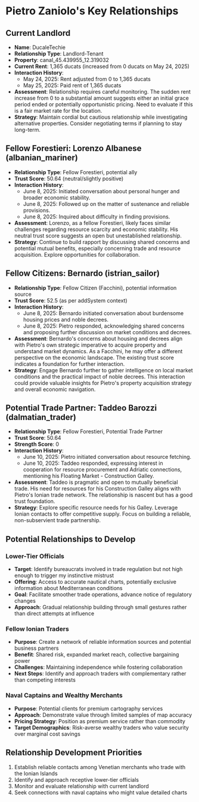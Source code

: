 # Pietro Zaniolo's Key Relationships

## Current Landlord
- **Name**: DucaleTechie
- **Relationship Type**: Landlord-Tenant
- **Property**: canal_45.439955_12.319032
- **Current Rent**: 1,365 ducats (increased from 0 ducats on May 24, 2025)
- **Interaction History**: 
  - May 24, 2025: Rent adjusted from 0 to 1,365 ducats
  - May 25, 2025: Paid rent of 1,365 ducats
- **Assessment**: Relationship requires careful monitoring. The sudden rent increase from 0 to a substantial amount suggests either an initial grace period ended or potentially opportunistic pricing. Need to evaluate if this is a fair market rate for the location.
- **Strategy**: Maintain cordial but cautious relationship while investigating alternative properties. Consider negotiating terms if planning to stay long-term.

## Fellow Forestieri: Lorenzo Albanese (albanian_mariner)
- **Relationship Type**: Fellow Forestieri, potential ally
- **Trust Score**: 50.64 (neutral/slightly positive)
- **Interaction History**:
  - June 8, 2025: Initiated conversation about personal hunger and broader economic stability.
  - June 8, 2025: Followed up on the matter of sustenance and reliable provisions.
  - June 8, 2025: Inquired about difficulty in finding provisions.
- **Assessment**: Lorenzo, as a fellow Forestieri, likely faces similar challenges regarding resource scarcity and economic stability. His neutral trust score suggests an open but unestablished relationship.
- **Strategy**: Continue to build rapport by discussing shared concerns and potential mutual benefits, especially concerning trade and resource acquisition. Explore opportunities for collaboration.

## Fellow Citizens: Bernardo (istrian_sailor)
- **Relationship Type**: Fellow Citizen (Facchini), potential information source
- **Trust Score**: 52.5 (as per addSystem context)
- **Interaction History**:
  - June 8, 2025: Bernardo initiated conversation about burdensome housing prices and noble decrees.
  - June 8, 2025: Pietro responded, acknowledging shared concerns and proposing further discussion on market conditions and decrees.
- **Assessment**: Bernardo's concerns about housing and decrees align with Pietro's own strategic imperative to acquire property and understand market dynamics. As a Facchini, he may offer a different perspective on the economic landscape. The existing trust score indicates a foundation for further interaction.
- **Strategy**: Engage Bernardo further to gather intelligence on local market conditions and the practical impact of noble decrees. This interaction could provide valuable insights for Pietro's property acquisition strategy and overall economic navigation.

## Potential Trade Partner: Taddeo Barozzi (dalmatian_trader)
- **Relationship Type**: Fellow Forestieri, Potential Trade Partner
- **Trust Score**: 50.64
- **Strength Score**: 0
- **Interaction History**:
  - June 10, 2025: Pietro initiated conversation about resource fetching.
  - June 10, 2025: Taddeo responded, expressing interest in cooperation for resource procurement and Adriatic connections, mentioning his Floating Market - Construction Galley.
- **Assessment**: Taddeo is pragmatic and open to mutually beneficial trade. His need for resources for his Construction Galley aligns with Pietro's Ionian trade network. The relationship is nascent but has a good trust foundation.
- **Strategy**: Explore specific resource needs for his Galley. Leverage Ionian contacts to offer competitive supply. Focus on building a reliable, non-subservient trade partnership.

## Potential Relationships to Develop

### Lower-Tier Officials
- **Target**: Identify bureaucrats involved in trade regulation but not high enough to trigger my instinctive mistrust
- **Offering**: Access to accurate nautical charts, potentially exclusive information about Mediterranean conditions
- **Goal**: Facilitate smoother trade operations, advance notice of regulatory changes
- **Approach**: Gradual relationship building through small gestures rather than direct attempts at influence

### Fellow Ionian Traders
- **Purpose**: Create a network of reliable information sources and potential business partners
- **Benefit**: Shared risk, expanded market reach, collective bargaining power
- **Challenges**: Maintaining independence while fostering collaboration
- **Next Steps**: Identify and approach traders with complementary rather than competing interests

### Naval Captains and Wealthy Merchants
- **Purpose**: Potential clients for premium cartography services
- **Approach**: Demonstrate value through limited samples of map accuracy
- **Pricing Strategy**: Position as premium service rather than commodity
- **Target Demographics**: Risk-averse wealthy traders who value security over marginal cost savings

## Relationship Development Priorities
1. Establish reliable contacts among Venetian merchants who trade with the Ionian Islands
2. Identify and approach receptive lower-tier officials
3. Monitor and evaluate relationship with current landlord
4. Seek connections with naval captains who might value detailed charts
